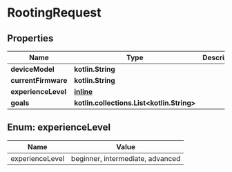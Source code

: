 
# RootingRequest

## Properties
| Name | Type | Description | Notes |
| ------------ | ------------- | ------------- | ------------- |
| **deviceModel** | **kotlin.String** |  |  |
| **currentFirmware** | **kotlin.String** |  |  |
| **experienceLevel** | [**inline**](#ExperienceLevel) |  |  [optional] |
| **goals** | **kotlin.collections.List&lt;kotlin.String&gt;** |  |  [optional] |


<a id="ExperienceLevel"></a>
## Enum: experienceLevel
| Name | Value |
| ---- | ----- |
| experienceLevel | beginner, intermediate, advanced |



